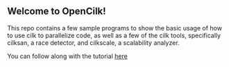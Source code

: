## Welcome to OpenCilk!
This repo contains a few sample programs to show the basic usage of how to use cilk to parallelize code, as well as a few of the cilk tools, specifically cilksan, a race detector, and cilkscale, a scalability analyzer. 

You can follow along with the tutorial [here](https://www.opencilk.org/doc/users-guide/getting-started/)
